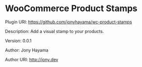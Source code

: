 # WooCommerce Product Stamps

Plugin URI: https://github.com/jonyhayama/wc-product-stamps

Description: Add a visual stamp to your products.

Version: 0.0.1

Author: Jony Hayama

Author URI: http://jony.dev
